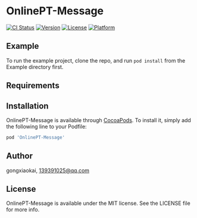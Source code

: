 # OnlinePT-Message

[![CI Status](https://img.shields.io/travis/gongxiaokai/OnlinePT-Message.svg?style=flat)](https://travis-ci.org/gongxiaokai/OnlinePT-Message)
[![Version](https://img.shields.io/cocoapods/v/OnlinePT-Message.svg?style=flat)](https://cocoapods.org/pods/OnlinePT-Message)
[![License](https://img.shields.io/cocoapods/l/OnlinePT-Message.svg?style=flat)](https://cocoapods.org/pods/OnlinePT-Message)
[![Platform](https://img.shields.io/cocoapods/p/OnlinePT-Message.svg?style=flat)](https://cocoapods.org/pods/OnlinePT-Message)

## Example

To run the example project, clone the repo, and run `pod install` from the Example directory first.

## Requirements

## Installation

OnlinePT-Message is available through [CocoaPods](https://cocoapods.org). To install
it, simply add the following line to your Podfile:

```ruby
pod 'OnlinePT-Message'
```

## Author

gongxiaokai, 139391025@qq.com

## License

OnlinePT-Message is available under the MIT license. See the LICENSE file for more info.
